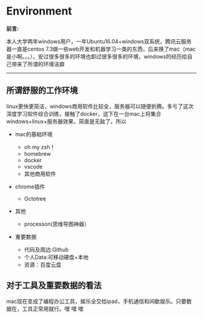 # Environment

__前言:__

本人大学两年windows用户，一年Ubuntu16.04+windows双系统，腾讯云服务器一直是centos 7.3做一些web开发和机器学习一类的东西，后来换了mac（mac是小啊。。。）。安过很多很多的环境也卸过很多很多的环境，windows的经历给自己带来了所谓的环境洁癖

------------------

## 所谓舒服的工作环境

linux更快更简洁，windows商用软件比较全，服务器可以随便折腾。多亏了这次深度学习软件综合训练，接触了docker，这下在一台mac上将集合windows+linux+服务器效果，简直是无敌了。所以

* mac的基础环境
    * oh my zsh！
    * homebrew
    * docker
    * vscode
    * 其他商用软件

* chrome插件
    * Octotree
* 其他
    * processon(思维导图神器）

* 重要数据
    * 代码及周边:Github
    * 个人Data:可移动硬盘+本地
    * 资源：百度云盘


## 对于工具及重要数据的看法

mac现在变成了编程办公工具，娱乐全交给ipad，手机通信和间歇娱乐。只要数据在，工具正常用就行。嘿 嘿 嘿
